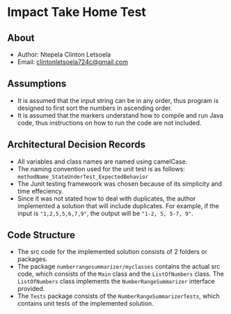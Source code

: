 # Impact Take Home Test

## About
> 
 - Author: Ntepela Clinton Letsoela
 - Email: clintonletsoela724c@gmail.com

## Assumptions
> 
 - It is assumed that the input string can be in any order, thus program is designed to first sort the numbers in ascending order.
 - It is assumed that the markers understand how to compile and run Java code, thus instructions on how to run the code are not included.

## Architectural Decision Records
>
 - All variables and class names are named using camelCase.
 - The naming convention used for the unit test is as follows:
    `methodName_StateUnderTest_ExpectedBehavior`
 - The Junit testing framewoork was chosen because of its simplicity and time effeciency.
 - Since it was not stated how to deal with duplicates, the author implemented a solution that
   will include duplicates. For example, if the input is `"1,2,5,5,6,7,9"`, the output will be
   `"1-2, 5, 5-7, 9"`.

## Code Structure
>
 - The src code for the implemented solution consists of 2 folders or packages.
 - The package `numberrangesummarizer/myclasses` contains the actual src code, which
   consists of the `Main` class and the `ListOfNumbers` class. The `ListOfNumbers` class implements the `NumberRangeSummarizer` interface provided.
 - The `Tests` package consists of the `NumberRangeSummarizerTests`, which contains unit tests
   of the implemented solution.

